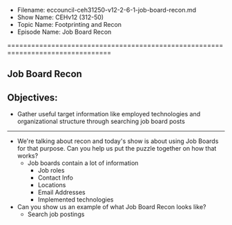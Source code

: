 - Filename: eccouncil-ceh31250-v12-2-6-1-job-board-recon.md
- Show Name: CEHv12 (312-50)
- Topic Name: Footprinting and Recon
- Episode Name: Job Board Recon

================================================================================


Job Board Recon
--------------------------------------------------------------------------------

Objectives:
--------------------------------------------------------------------------------
- Gather useful target information like employed technologies and organizational
  structure through searching job board posts
--------------------------------------------------------------------------------

+ We're talking about recon and today's show is about using Job Boards for that
  purpose. Can you help us put the puzzle together on how that works?
  - Job boards contain a lot of information
    + Job roles
    + Contact Info
    + Locations
    + Email Addresses
    + Implemented technologies
+ Can you show us an example of what Job Board Recon looks like?
  - Search job postings 
